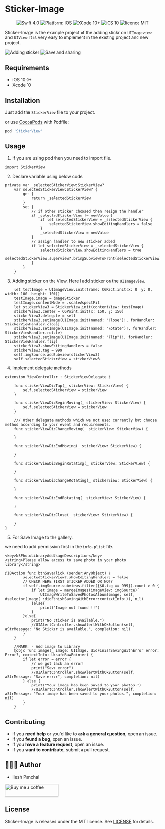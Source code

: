 # Sticker-Image
<p align="center">
<img src="https://img.shields.io/badge/swift-4.0%2B-brightgreen.svg" alt="Swift 4.0"/>
<img src="https://img.shields.io/badge/platform-iOS-brightgreen.svg" alt="Platform: iOS"/>
<img src="https://img.shields.io/badge/xcode-10%2B-brightgreen.svg" alt="XCode 10+"/>
<img src="https://img.shields.io/badge/iOS-10%2B-brightgreen.svg" alt="iOS 10"/>
<img src="https://img.shields.io/badge/licence-MIT-lightgrey.svg" alt="licence MIT"/>
</a>
</p>

Sticker-Image is the example project of the adding stickr on `UIImageview` and `UIView`. It is very easy to implement in the existing project and new project. 

![Adding sticker](https://i.imgflip.com/2vwqox.gif)
![Save and sharing](https://i.imgflip.com/2vwqnc.gif)

## Requirements

- iOS 10.0+
- Xcode 10

## Installation

Just add the `StickerView` file to your project.

or use [CocoaPods](https://cocoapods.org) with Podfile:
``` ruby
pod 'StickerView'
```
## Usage

1) If you are using pod then you need to import file.
```
import StickerView
```

2) Declare variable using below code.
```
private var _selectedStickerView:StickerView?
    var selectedStickerView:StickerView? {
        get {
            return _selectedStickerView
        }
        set {
            // if other sticker choosed then resign the handler
            if _selectedStickerView != newValue {
                if let selectedStickerView = _selectedStickerView {
                    selectedStickerView.showEditingHandlers = false
                }
                _selectedStickerView = newValue
            }
            // assign handler to new sticker added
            if let selectedStickerView = _selectedStickerView {
                selectedStickerView.showEditingHandlers = true
                selectedStickerView.superview?.bringSubviewToFront(selectedStickerView)
            }
        }
    }
```
3) Adding sticker on the View. Here I add sticker on the `UIImageview`.

```
    let testImage = UIImageView.init(frame: CGRect.init(x: 0, y: 0, width: 100, height: 100))
    testImage.image = imageSticker
    testImage.contentMode = .scaleAspectFit
    let stickerView3 = StickerView.init(contentView: testImage)
    stickerView3.center = CGPoint.init(x: 150, y: 150)
    stickerView3.delegate = self
    stickerView3.setImage(UIImage.init(named: "Close")!, forHandler: StickerViewHandler.close)
    stickerView3.setImage(UIImage.init(named: "Rotate")!, forHandler: StickerViewHandler.rotate)
    stickerView3.setImage(UIImage.init(named: "Flip")!, forHandler: StickerViewHandler.flip)
    stickerView3.showEditingHandlers = false
    stickerView3.tag = 999
    self.imgSource.addSubview(stickerView3)
    self.selectedStickerView = stickerView3
```

4) Implement delegate methods
```
extension ViewController : StickerViewDelegate {

    func stickerViewDidTap(_ stickerView: StickerView) {
        self.selectedStickerView = stickerView
    }
    
    func stickerViewDidBeginMoving(_ stickerView: StickerView) {
        self.selectedStickerView = stickerView
    }
    
    /// Other delegate methods which we not used currently but choose method according to your event and requirements. 
    func stickerViewDidChangeMoving(_ stickerView: StickerView) {
        
    }
    
    func stickerViewDidEndMoving(_ stickerView: StickerView) {
        
    }
    
    func stickerViewDidBeginRotating(_ stickerView: StickerView) {
        
    }
    
    func stickerViewDidChangeRotating(_ stickerView: StickerView) {
        
    }
    
    func stickerViewDidEndRotating(_ stickerView: StickerView) {
        
    }
    
    func stickerViewDidClose(_ stickerView: StickerView) {
        
    }
}
```

5) For Save Image to the gallery.

we need to add permission first in the `info.plist` file.

```
<key>NSPhotoLibraryAddUsageDescription</key>
<string>Please allow access to save photo in your photo library</string>
```

```
@IBAction func btnSaveClick (sender:AnyObject) {
        selectedStickerView?.showEditingHandlers = false
        // CHECK HERE FIRST STICKER ADDED OR NOT?
        if self.imgSource.subviews.filter({$0.tag == 999}).count > 0 {
            if let image = mergeImages(imageView: imgSource){
                UIImageWriteToSavedPhotosAlbum(image, self, #selector(image(_:didFinishSavingWithError:contextInfo:)), nil)
            }else{
                print("Image not found !!")
            }
        }else{
            print("No Sticker is available.")
            //UIAlertController.showAlertWithOkButton(self, aStrMessage: "No Sticker is available.", completion: nil)
        }
    }
    
    //MARK: - Add image to Library
    @objc func image(_ image: UIImage, didFinishSavingWithError error: Error?, contextInfo: UnsafeRawPointer) {
        if let error = error {
            // we got back an error!
            print("Save error")
            //UIAlertController.showAlertWithOkButton(self, aStrMessage: "Save error", completion: nil)
        } else {
            print("Your image has been saved to your photos.")
            //UIAlertController.showAlertWithOkButton(self, aStrMessage: "Your image has been saved to your photos.", completion: nil)
        }
    }
```

## Contributing

- If you **need help** or you'd like to **ask a general question**, open an issue.
- If you **found a bug**, open an issue.
- If you **have a feature request**, open an issue.
- If you **want to contribute**, submit a pull request.

## 👨🏻‍💻 Author

* Ilesh Panchal

<a class="bmc-button" target="_blank" href="https://www.buymeacoffee.com/dD9nr61qx"><img src="https://www.buymeacoffee.com/assets/img/custom_images/orange_img.png" alt="Buy me a coffee" style="height: 41px !important;width: 174px !important;box-shadow: 0px 3px 2px 0px rgba(190, 190, 190, 0.5) !important;-webkit-box-shadow: 0px 3px 2px 0px rgba(190, 190, 190, 0.5) !important;"><span style="margin-left:5px"></span></a>

## License

Sticker-Image is released under the MIT license.
See [LICENSE](./LICENSE) for details.






